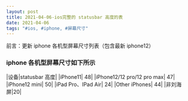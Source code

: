 ```yaml
---
layout: post
title: 2021-04-06-ios完整的 statusbar 高度的表
date: 2021-04-06
tags: "#ios, #iphone, #屏幕尺寸"
---
```


前言：更新 iphone 各机型屏幕尺寸列表（包含最新 iphone12）

### iphone 各机型屏幕尺寸如下所示

|设备|statusbar 高度|
|iPhone11| 48|
|iPhone12/12 pro/12 pro max| 47|
|iPhone12 mini| 50|
|iPad Pro、IPad Air| 24|
|Other iPhones| 44|
|非刘海屏|20|
